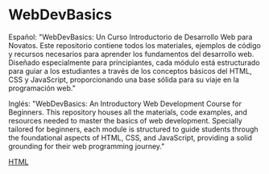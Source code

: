 # WebDevBasics
Español:
"WebDevBasics: Un Curso Introductorio de Desarrollo Web para Novatos. Este repositorio contiene todos los materiales, ejemplos de código y recursos necesarios para aprender los fundamentos del desarrollo web. Diseñado especialmente para principiantes, cada módulo está estructurado para guiar a los estudiantes a través de los conceptos básicos del HTML, CSS y JavaScript, proporcionando una base sólida para su viaje en la programación web."

Inglés:
"WebDevBasics: An Introductory Web Development Course for Beginners. This repository houses all the materials, code examples, and resources needed to master the basics of web development. Specially tailored for beginners, each module is structured to guide students through the foundational aspects of HTML, CSS, and JavaScript, providing a solid grounding for their web programming journey."

[HTML](01-HTML/docs/index.md)
